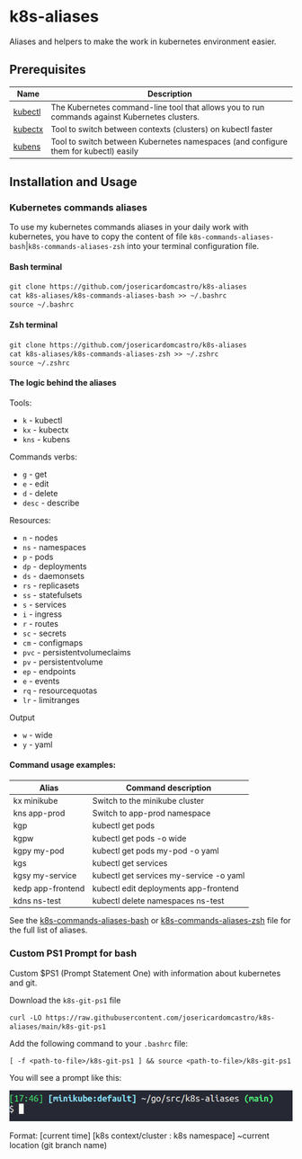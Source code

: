 # k8s-aliases
Aliases and helpers to make the work in kubernetes environment easier.

## Prerequisites

Name    | Description       
------- | ------
[kubectl](https://kubernetes.io/docs/tasks/tools/) | The Kubernetes command-line tool that allows you to run commands against Kubernetes clusters. 
[kubectx](https://github.com/ahmetb/kubectx) | Tool to switch between contexts (clusters) on kubectl faster
[kubens](https://github.com/ahmetb/kubectx) | Tool to switch between Kubernetes namespaces (and configure them for kubectl) easily


## Installation and Usage


### Kubernetes commands aliases


To use my kubernetes commands aliases in your daily work with kubernetes, you have to copy the content of file `k8s-commands-aliases-bash`|`k8s-commands-aliases-zsh` into your terminal configuration file.

#### Bash terminal

```
git clone https://github.com/josericardomcastro/k8s-aliases
cat k8s-aliases/k8s-commands-aliases-bash >> ~/.bashrc
source ~/.bashrc
```

#### Zsh terminal

```
git clone https://github.com/josericardomcastro/k8s-aliases
cat k8s-aliases/k8s-commands-aliases-zsh >> ~/.zshrc
source ~/.zshrc
```


#### The logic behind the aliases

Tools:
- `k` - kubectl
- `kx` - kubectx
- `kns` - kubens

Commands verbs:
- `g` - get
- `e` - edit
- `d` - delete
- `desc` - describe

Resources:
- `n` - nodes
- `ns` - namespaces
- `p` - pods
- `dp` - deployments
- `ds` - daemonsets
- `rs` - replicasets
- `ss` - statefulsets
- `s` - services
- `i` - ingress
- `r` - routes
- `sc` - secrets
- `cm` - configmaps
- `pvc` - persistentvolumeclaims
- `pv` - persistentvolume
- `ep` - endpoints
- `e`  - events
- `rq` - resourcequotas
- `lr` - limitranges

Output
- `w` - wide
- `y` - yaml

#### Command usage examples:

Alias | Command description
------ | ------------------- 
kx minikube | Switch to the minikube cluster
kns app-prod | Switch to app-prod namespace
kgp | kubectl get pods
kgpw | kubectl get pods -o wide
kgpy my-pod | kubectl get pods my-pod -o yaml
kgs | kubectl get services
kgsy my-service | kubectl get services my-service -o yaml
kedp app-frontend | kubectl edit deployments app-frontend
kdns ns-test | kubectl delete namespaces ns-test

See the [k8s-commands-aliases-bash](./k8s-commands-aliases-bash) or [k8s-commands-aliases-zsh](./k8s-commands-aliases-zsh) file for the full list of aliases.


### Custom PS1 Prompt for bash

Custom $PS1 (Prompt Statement One) with information about kubernetes and git.

Download the `k8s-git-ps1` file
```
curl -LO https://raw.githubusercontent.com/josericardomcastro/k8s-aliases/main/k8s-git-ps1
```

Add the following command to your `.bashrc` file:

```
[ -f <path-to-file>/k8s-git-ps1 ] && source <path-to-file>/k8s-git-ps1
```


You will see a prompt like this:

![Custom Prompt PS1](./img/prompt-ps1.png "Custom Prompt PS1")

Format: [current time] [k8s context/cluster : k8s namespace] ~current location (git branch name)